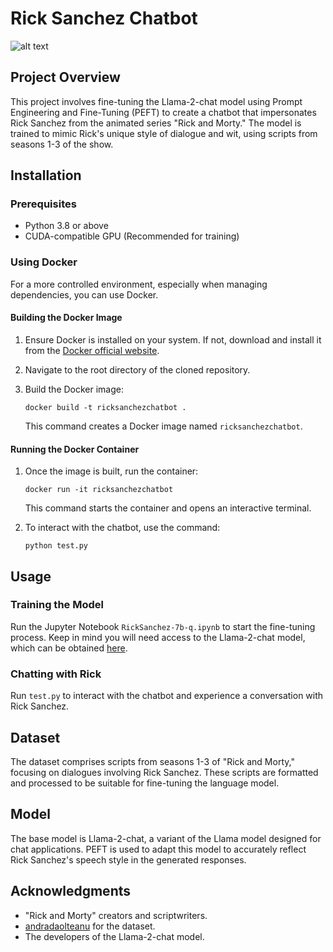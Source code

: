 # Rick Sanchez Chatbot

![alt text](https://www.rollingstone.com/wp-content/uploads/2022/08/22-RAM-S6-KEY-ART-1080x1080-1-e1661990077221.png?w=831&h=554&crop=1)

## Project Overview
This project involves fine-tuning the Llama-2-chat model using Prompt Engineering and Fine-Tuning (PEFT) to create a chatbot that impersonates Rick Sanchez from the animated series "Rick and Morty." The model is trained to mimic Rick's unique style of dialogue and wit, using scripts from seasons 1-3 of the show.

## Installation

### Prerequisites
- Python 3.8 or above
- CUDA-compatible GPU (Recommended for training)

### Using Docker
For a more controlled environment, especially when managing dependencies, you can use Docker.

#### Building the Docker Image
1. Ensure Docker is installed on your system. If not, download and install it from the [Docker official website](https://www.docker.com/get-started).
2. Navigate to the root directory of the cloned repository.
3. Build the Docker image:
   
   ```
   docker build -t ricksanchezchatbot .
   ```
   
   This command creates a Docker image named `ricksanchezchatbot`.

#### Running the Docker Container
1. Once the image is built, run the container:
   
   ```
   docker run -it ricksanchezchatbot
   ```
   
   This command starts the container and opens an interactive terminal.
   
3. To interact with the chatbot, use the command:
   
   ```
   python test.py
   ```

## Usage
   
### Training the Model
Run the Jupyter Notebook `RickSanchez-7b-q.ipynb` to start the fine-tuning process. Keep in mind you will need access to the Llama-2-chat model, which can be obtained [here](https://ai.meta.com/resources/models-and-libraries/llama-downloads/).

### Chatting with Rick
Run `test.py` to interact with the chatbot and experience a conversation with Rick Sanchez.

## Dataset
The dataset comprises scripts from seasons 1-3 of "Rick and Morty," focusing on dialogues involving Rick Sanchez. These scripts are formatted and processed to be suitable for fine-tuning the language model.

## Model
The base model is Llama-2-chat, a variant of the Llama model designed for chat applications. PEFT is used to adapt this model to accurately reflect Rick Sanchez's speech style in the generated responses.

## Acknowledgments
- "Rick and Morty" creators and scriptwriters.
- [andradaolteanu](https://www.kaggle.com/andradaolteanu) for the dataset.
- The developers of the Llama-2-chat model.
